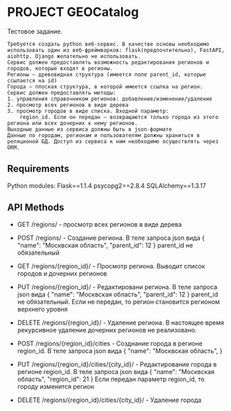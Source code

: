 # PROJECT GEOCatalog

Тестовое задание.
	
	Требуется создать python веб-сервис. В качестве основы необходимо использовать один из веб-фреймворков: flask(предпочтительно), FastAPI, aiohttp. Django желательно не использовать.
	Сервис должен предоставлять возможность редактирования регионов и городов, которые входят в регионы.
	Регионы – древовидная структура (имеется поле parent_id, которые ссылается на id)
	Города – плоская структура, в которой имеется ссылка на регион.
	Сервис должен предоставлять методы:
	1. управления справочником регионов: добавление/изменение/удаление
	2. просмотр всех регионов в виде дерева
	3. просмотр городов в виде списка. Входной параметр:
		region_id. Если он передан – возвращаются только города из этого региона или всех дочерних к нему регионов.
	Выходные данные из сервиса должны быть в json-формате
	Данные по городам, регионам и пользователям должны храниться в реляционой БД. Доступ из сервиса к ним необходимо осуществлять через ORM.

## Requirements

Python modules:
Flask==1.1.4
psycopg2==2.8.4
SQLAlchemy==1.3.17

## API Methods

- GET /regions/ - просмотр всех регионов в виде дерева
- POST /regions/ - Создание региона. В теле запроса json вида
	{
		"name": "Москвская область",
		"parent_id": 12
	}
parent_id не обязательный

- GET /regions/{region_id}/ - Просмотр региона. Выводит список городов и дочерних регионов
- PUT /regions/{region_id}/ - Редактировани региона. В теле запроса json вида
	{
		"name": "Москвская область",
		"parent_id": 12
	}
parent_id не обязательный. Если не передан, то регион становится регионом верхнего уровня

- DELETE /regions/{region_id}/ - Удаление региона. В настоящее время рекурсивное удаление дочерних регионов не реализовано.
- POST /regions/{region_id}/cities - Созднание города в регионе region_id. В теле запроса json вида
	{
		"name": "Москвская область",
	}
- PUT /regions/{region_id}/cities/{city_id}/ - Редактирование города в регионе region_id. В теле запроса json вида
	{
		"name": "Москвская область",
		"region_id": 21
	}
Если передан параметр region_id, то городу изменится регион

- DELETE /regions/{region_id}/cities/{city_id}/ - Удаление города
